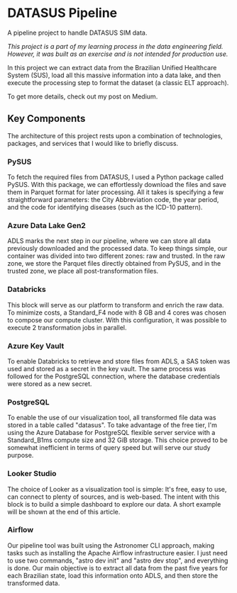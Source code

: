 # DATASUS Pipeline

A pipeline project to handle DATASUS SIM data.

_This project is a part of my learning process in the data engineering field. However, it was built as an exercise and is not intended for production use._

In this project we can extract data from the Brazilian Unified Healthcare System (SUS), load all this massive information into a data lake, and then execute the processing step to format the dataset (a classic ELT approach).

To get more details, check out my post on Medium.

## Key Components


The architecture of this project rests upon a combination of technologies, packages, and services that I would like to briefly discuss.

### PySUS
To fetch the required files from DATASUS, I used a Python package called PySUS. With this package, we can effortlessly download the files and save them in Parquet format for later processing. All it takes is specifying a few straightforward parameters: the City Abbreviation code, the year period, and the code for identifying diseases (such as the ICD-10 pattern).

### Azure Data Lake Gen2
ADLS marks the next step in our pipeline, where we can store all data previously downloaded and the processed data. To keep things simple, our container was divided into two different zones: raw and trusted. In the raw zone, we store the Parquet files directly obtained from PySUS, and in the trusted zone, we place all post-transformation files.

### Databricks
This block will serve as our platform to transform and enrich the raw data. To minimize costs, a Standard_F4 node with 8 GB and 4 cores was chosen to compose our compute cluster. With this configuration, it was possible to execute 2 transformation jobs in parallel.

### Azure Key Vault
To enable Databricks to retrieve and store files from ADLS, a SAS token was used and stored as a secret in the key vault. The same process was followed for the PostgreSQL connection, where the database credentials were stored as a new secret.

### PostgreSQL
To enable the use of our visualization tool, all transformed file data was stored in a table called "datasus". To take advantage of the free tier, I'm using the Azure Database for PostgreSQL flexible server service with a Standard_B1ms compute size and 32 GiB storage. This choice proved to be somewhat inefficient in terms of query speed but will serve our study purpose.

### Looker Studio
The choice of Looker as a visualization tool is simple: It's free, easy to use, can connect to plenty of sources, and is web-based. The intent with this block is to build a simple dashboard to explore our data. A short example will be shown at the end of this article.

### Airflow
Our pipeline tool was built using the Astronomer CLI approach, making tasks such as installing the Apache Airflow infrastructure easier. I just need to use two commands, "astro dev init" and "astro dev stop", and everything is done.
Our main objective is to extract all data from the past five years for each Brazilian state, load this information onto ADLS, and then store the transformed data.
